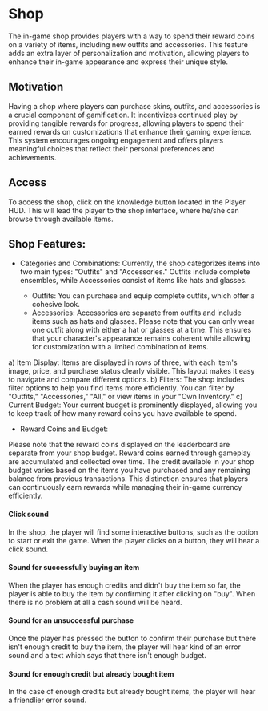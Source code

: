 # Shop

The in-game shop provides players with a way to spend their reward coins on a variety of items, including new outfits and accessories. 
This feature adds an extra layer of personalization and motivation, allowing players to enhance their in-game appearance and express their unique style.

## Motivation

Having a shop where players can purchase skins, outfits, and accessories is a crucial component of gamification. 
It incentivizes continued play by providing tangible rewards for progress, allowing players to spend their earned rewards on customizations that enhance their gaming experience. 
This system encourages ongoing engagement and offers players meaningful choices that reflect their personal preferences and achievements.

## Access

To access the shop, click on the knowledge button located in the Player HUD. This will lead the player to the shop interface, where he/she can browse through available items.

## Shop Features:

 - Categories and Combinations:
     Currently, the shop categorizes items into two main types: "Outfits" and "Accessories." 
     Outfits include complete ensembles, while Accessories consist of items like hats and glasses.

     - Outfits: You can purchase and equip complete outfits, which offer a cohesive look.
     - Accessories: Accessories are separate from outfits and include items such as hats and glasses.
     Please note that you can only wear one outfit along with either a hat or glasses at a time. 
     This ensures that your character's appearance remains coherent while allowing for customization with a limited combination of items.

a) Item Display: Items are displayed in rows of three, with each item's image, price, and purchase status clearly visible. 
This layout makes it easy to navigate and compare different options.
b) Filters: The shop includes filter options to help you find items more efficiently. You can filter by "Outfits," "Accessories," "All," or view items in your "Own Inventory."
c) Current Budget: Your current budget is prominently displayed, allowing you to keep track of how many reward coins you have available to spend.

- Reward Coins and Budget:

Please note that the reward coins displayed on the leaderboard are separate from your shop budget. 
Reward coins earned through gameplay are accumulated and collected over time. 
The credit available in your shop budget varies based on the items you have purchased and any remaining balance from previous transactions. 
This distinction ensures that players can continuously earn rewards while managing their in-game currency efficiently.

#### Click sound

In the shop, the player will find some interactive buttons, such as the option to start or exit the game. When the player clicks on a button, they will hear a click sound.

#### Sound for successfully buying an item

When the player has enough credits and didn't buy the item so far, the player is able to buy the item by confirming it after clicking on "buy". When there is no problem at all
a cash sound will be heard.

#### Sound for an unsuccessful purchase

Once the player has pressed the button to confirm their purchase but there isn't enough credit to buy the item, the player will hear kind of an error sound and a text
which says that there isn't enough budget.


#### Sound for enough credit but already bought item

In the case of enough credits but already bought items, the player will hear a friendlier error sound.


